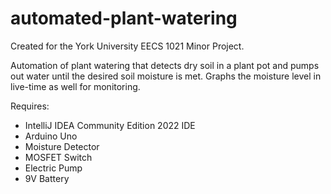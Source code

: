 # automated-plant-watering
Created for the York University EECS 1021 Minor Project.

Automation of plant watering that detects dry soil in a plant pot and pumps out water until the desired soil moisture is met. 
Graphs the moisture level in live-time as well for monitoring.

Requires:
- IntelliJ IDEA Community Edition 2022 IDE
- Arduino Uno
- Moisture Detector
- MOSFET Switch
- Electric Pump
- 9V Battery

